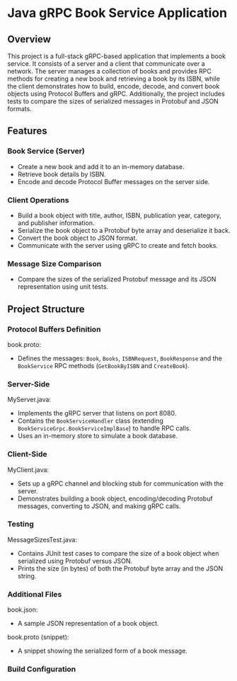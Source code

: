 # Java gRPC Book Service Application

## Overview
This project is a full-stack gRPC-based application that implements a book service. It consists of a server and a client that communicate over a network. The server manages a collection of books and provides RPC methods for creating a new book and retrieving a book by its ISBN, while the client demonstrates how to build, encode, decode, and convert book objects using Protocol Buffers and gRPC. Additionally, the project includes tests to compare the sizes of serialized messages in Protobuf and JSON formats.

## Features

### Book Service (Server)
- Create a new book and add it to an in-memory database.
- Retrieve book details by ISBN.
- Encode and decode Protocol Buffer messages on the server side.

### Client Operations
- Build a book object with title, author, ISBN, publication year, category, and publisher information.
- Serialize the book object to a Protobuf byte array and deserialize it back.
- Convert the book object to JSON format.
- Communicate with the server using gRPC to create and fetch books.

### Message Size Comparison
- Compare the sizes of the serialized Protobuf message and its JSON representation using unit tests.

## Project Structure

### Protocol Buffers Definition
book.proto:
- Defines the messages: `Book`, `Books`, `ISBNRequest`, `BookResponse` and the `BookService` RPC methods (`GetBookByISBN` and `CreateBook`).

### Server-Side
MyServer.java:
- Implements the gRPC server that listens on port 8080.
- Contains the `BookServiceHandler` class (extending `BookServiceGrpc.BookServiceImplBase`) to handle RPC calls.
- Uses an in-memory store to simulate a book database.

### Client-Side
MyClient.java:
- Sets up a gRPC channel and blocking stub for communication with the server.
- Demonstrates building a book object, encoding/decoding Protobuf messages, converting to JSON, and making gRPC calls.

### Testing
MessageSizesTest.java:
- Contains JUnit test cases to compare the size of a book object when serialized using Protobuf versus JSON.
- Prints the size (in bytes) of both the Protobuf byte array and the JSON string.

### Additional Files
book.json:
- A sample JSON representation of a book object.

book.proto (snippet):
- A snippet showing the serialized form of a book message.

### Build Configuration
